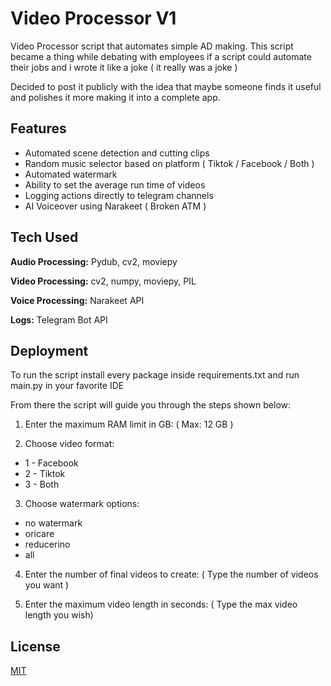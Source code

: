 
# Video Processor V1

Video Processor script that automates simple AD making. This script became a thing while debating with employees if a script could automate their jobs and i wrote it like a joke ( it really was a joke )

Decided to post it publicly with the idea that maybe someone finds it useful and polishes it more making it into a complete app.


## Features

- Automated scene detection and cutting clips
- Random music selector based on platform ( Tiktok / Facebook / Both )
- Automated watermark
- Ability to set the average run time of videos
- Logging actions directly to telegram channels
- AI Voiceover using Narakeet ( Broken ATM )


## Tech Used

**Audio Processing:** Pydub, cv2, moviepy

**Video Processing:** cv2, numpy, moviepy, PIL

**Voice Processing:** Narakeet API

**Logs:** Telegram Bot API
## Deployment

To run the script install every package inside requirements.txt and run main.py in your favorite IDE

From there the script will guide you through the steps shown below:

1. Enter the maximum RAM limit in GB:
( Max: 12 GB )

2. Choose video format:
- 1 - Facebook
- 2 - Tiktok
- 3 - Both

3. Choose watermark options:
- no watermark
- oricare
- reducerino
- all

4. Enter the number of final videos to create: 
( Type the number of videos you want )

5. Enter the maximum video length in seconds: 
( Type the max video length you wish)

## License

[MIT](https://choosealicense.com/licenses/mit/)

